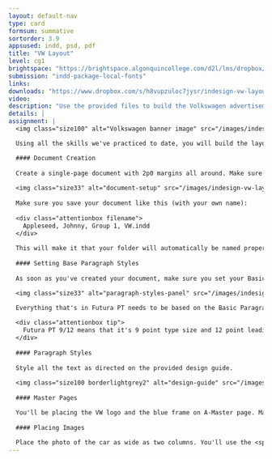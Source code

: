 ```yaml
---
layout: default-nav
type: card
formsum: summative
sortorder: 3.9
appsused: indd, psd, pdf
title: "VW Layout"
level: cg1
brightspace: "https://brightspace.algonquincollege.com/d2l/lms/dropbox/user/folder_submit_files.d2l?db=84507&grpid=0&isprv=0&bp=0&ou=92671"
submission: "indd-package-local-fonts"
links:
downloads: "https://www.dropbox.com/s/h8vupzuloc7jysr/indesign-vw-layout.zip?dl=1"
video:
description: "Use the provided files to build the Volkswagen advertisement according to the included PDF design guide."
details: |
assignment: |
  <img class="size100" alt="Volkswagen banner image" src="/images/indesign-vw-layout/banner-image.jpg">

  Using all the skills we've practiced to date, you will build the layout shown in the provided design guide. You'll be replicating the design in the guide. There may be very small differences, like different line endings. That's ok.

  #### Document Creation
  
  Create a single-page document with 2p0 margins all around. Make sure you adhere to all the settings shown below.
  
  <img class="size33" alt="document-setup" src="/images/indesign-vw-layout/document-setup.jpg">
  
  Make sure you save your document like this (with your own name):
  
  <div class="attentionbox filename">
    Appleseed, Johnny, Group 1, VW.indd
  </div>
  
  This will make it that your folder will automatically be named properly once you're done.
  
  #### Setting Base Paragraph Styles
  
  As soon as you've created your document, make sure you set your Basic Paragraph Style to Futura PT Book 9pt.

  <img class="size33" alt="paragraph-styles-panel" src="/images/indesign-vw-layout/paragraph-styles-panel.jpg">
  
  Everything that's in Futura PT needs to be based on the Basic Paragraph Style.

  <div class="attentionbox tip">
    Futura PT 9/12 means that it's 9 point type size and 12 point leading. It's expressed <i>nine over twelve</i>.
  </div>
  
  #### Paragraph Styles
  
  Style all the text as directed on the provided design guide.
  
  <img class="size100 borderlightgrey2" alt="design-guide" src="/images/indesign-vw-layout/design-guide.jpg">
  
  #### Master Pages

  You'll be placing the VW logo and the blue frame on A-Master page. Make sure the blue frame extends all the way to the red bleed line.
  
  #### Placing Images
  
  Place the photo of the car as wide as two columns. You'll use the <span class="command">File > Place...</span> command to import the photo. Once you have a loaded cursor, drag the photo into place.
---
```

